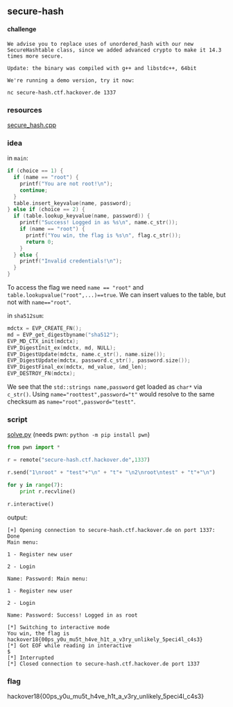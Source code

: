 ## secure-hash
#### challenge
````
We advise you to replace uses of unordered_hash with our new SecureHashtable class, since we added advanced crypto to make it 14.3 times more secure.

Update: the binary was compiled with g++ and libstdc++, 64bit

We're running a demo version, try it now:

nc secure-hash.ctf.hackover.de 1337
````

### resources
[secure_hash.cpp](secure_hash.cpp)

### idea
in ```main```:
```cpp
if (choice == 1) {
  if (name == "root") {
    printf("You are not root!\n");
    continue;
  }
  table.insert_keyvalue(name, password);
} else if (choice == 2) {
  if (table.lookup_keyvalue(name, password)) {
    printf("Success! Logged in as %s\n", name.c_str());
    if (name == "root") {
      printf("You win, the flag is %s\n", flag.c_str());
      return 0;
    }
  } else {
    printf("Invalid credentials!\n");
  }
}
```
To access the flag we need ```name == "root"``` and ```table.lookupvalue("root",...)==true```.
We can insert values to the table, but not with ```name=="root"```.

in ```sha512sum```:
```cpp
mdctx = EVP_CREATE_FN();
md = EVP_get_digestbyname("sha512");
EVP_MD_CTX_init(mdctx);
EVP_DigestInit_ex(mdctx, md, NULL);
EVP_DigestUpdate(mdctx, name.c_str(), name.size());
EVP_DigestUpdate(mdctx, password.c_str(), password.size());
EVP_DigestFinal_ex(mdctx, md_value, &md_len);
EVP_DESTROY_FN(mdctx);
```
We see that the ```std::strings name,password``` get loaded as ```char*``` via ```c_str()```. Using ```name="roottest",password="t"``` would resolve to the same checksum as ```name="root",password="testt"```.

### script
[solve.py](solve.py) (needs pwn: ```python -m pip install pwn```)
```python
from pwn import *

r = remote("secure-hash.ctf.hackover.de",1337)

r.send("1\nroot" + "test"+"\n" + "t"+ "\n2\nroot\ntest" + "t"+"\n")

for y in range(7):
	print r.recvline()

r.interactive()
```
output:
```
[+] Opening connection to secure-hash.ctf.hackover.de on port 1337: Done
Main menu:

1 - Register new user

2 - Login

Name: Password: Main menu:

1 - Register new user

2 - Login

Name: Password: Success! Logged in as root

[*] Switching to interactive mode
You win, the flag is hackover18{00ps_y0u_mu5t_h4ve_h1t_a_v3ry_unlikely_5peci4l_c4s3}
[*] Got EOF while reading in interactive
$
[*] Interrupted
[*] Closed connection to secure-hash.ctf.hackover.de port 1337
```
### flag
hackover18{00ps_y0u_mu5t_h4ve_h1t_a_v3ry_unlikely_5peci4l_c4s3}
